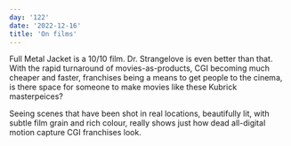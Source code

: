 ```yaml
---
day: '122'
date: '2022-12-16'
title: 'On films'
---
```


Full Metal Jacket is a 10/10 film. Dr. Strangelove is even better than that. With the rapid turnaround of movies-as-products, CGI becoming much cheaper and faster, franchises being a means to get people to the cinema, is there space for someone to make movies like these Kubrick masterpeices?

Seeing scenes that have been shot in real locations, beautifully lit, with subtle film grain and rich colour, really shows just how dead all-digital motion capture CGI franchises look.

